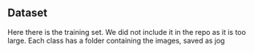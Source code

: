 ## Dataset

Here there is the training set. We did not include it in the repo as it is too large. Each class has a folder containing the images, saved as jog
